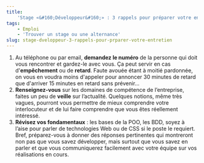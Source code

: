 ```yaml
---
title:
    'Stage «&#160;Développeur&#160;» : 3 rappels pour préparer votre entretien'
tags:
    - Emploi
    - 'Trouver un stage ou une alternance'
slug: stage-dveloppeur-3-rappels-pour-prparer-votre-entretien
---
```


1.  Au t&#233;l&#233;phone ou par email, **demandez le num&#233;ro** de la
    personne qui doit vous rencontrer et gardez-le avec vous. &#199;a peut
    servir en cas d'**emp&#234;chement** ou de **retard**. Faute avou&#233;e
    &#233;tant &#224; moiti&#233; pardonn&#233;e, on vous en voudra moins
    d'appeler pour annoncer 30 minutes de retard que d'arriver 15 minutes en
    retard sans pr&#233;venir…
2.  **Renseignez-vous** sur les domaines de comp&#233;tence de
    l&#8217;entreprise, faites un peu de **veille** sur l&#8217;actualit&#233;.
    Quelques notions, m&#234;me tr&#232;s vagues, pourront vous permettre de
    mieux comprendre votre interlocuteur et de lui faire comprendre que vous
    &#234;tes r&#233;ellement int&#233;ress&#233;.
3.  **R&#233;visez vos fondamentaux** : les bases de la POO, les BDD, soyez
    &#224; l&#8217;aise pour parler de technologies Web ou de CSS si le poste le
    requiert. Bref, pr&#233;parez-vous &#224; donner des r&#233;ponses
    pertinentes qui montreront non pas que vous savez d&#233;velopper, mais
    surtout que vous savez en parler et que vous communiquerez facilement avec
    votre &#233;quipe sur vos r&#233;alisations en cours.
